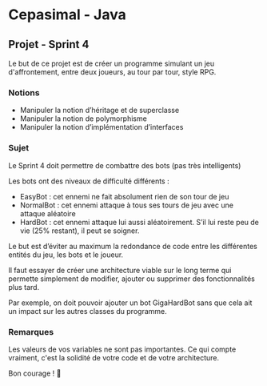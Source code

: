 # Cepasimal - Java
## Projet - Sprint 4
Le but de ce projet est de créer un programme simulant un jeu d'affrontement, entre deux joueurs, au tour par tour, style RPG.

### Notions
+ Manipuler la notion d’héritage et de superclasse
+ Manipuler la notion de polymorphisme
+ Manipuler la notion d’implémentation d’interfaces

### Sujet
Le Sprint 4 doit permettre de combattre des bots (pas très intelligents)

Les bots ont des niveaux de difficulté différents :
- EasyBot : cet ennemi ne fait absolument rien de son tour de jeu
- NormalBot : cet ennemi attaque à tous ses tours de jeu avec une attaque aléatoire
- HardBot : cet ennemi attaque lui aussi aléatoirement. S’il lui reste peu de vie (25% restant), il peut se soigner.

Le but est d’éviter au maximum la redondance de code entre les différentes entités du jeu, les bots et le joueur.

Il faut essayer de créer une architecture viable sur le long terme qui permette simplement de modifier, ajouter ou supprimer des fonctionnalités plus tard.

Par exemple, on doit pouvoir ajouter un bot GigaHardBot sans que cela ait un impact sur les autres classes du programme.

### Remarques
Les valeurs de vos variables ne sont pas importantes. Ce qui compte vraiment, c'est la solidité de votre code et de votre architecture.

Bon courage ! 🌟

